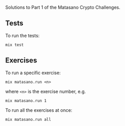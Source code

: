 Solutions to Part 1 of the Matasano Crypto Challenges.

Tests
-----

To run the tests:

    mix test

Exercises
---------

To run a specific exercise:

    mix matasano.run <n>

where `<n>` is the exercise number, e.g.

    mix matasano.run 1

To run all the exercises at once:

    mix matasano.run all
